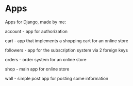 # Apps
Apps for Django, made by me:

account - app for authorization

cart - app that implements a shopping cart for an online store

followers - app for the subscription system via 2 foreign keys

orders - order system for an online store

shop - main app for online store

wall - simple post app for posting some information
